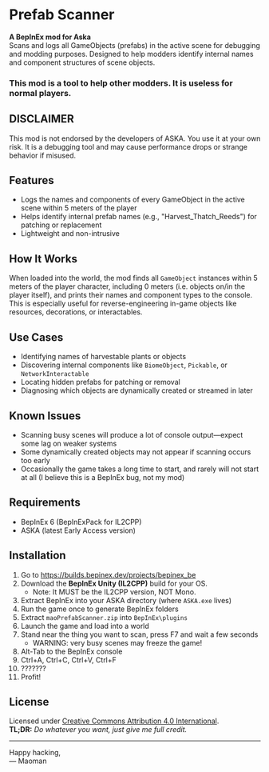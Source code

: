 # Prefab Scanner

**A BepInEx mod for Aska**  
Scans and logs all GameObjects (prefabs) in the active scene for debugging and modding purposes. Designed to help modders identify internal names and component structures of scene objects.
### This mod is a tool to help other modders. It is useless for normal players.

## DISCLAIMER

This mod is not endorsed by the developers of ASKA. You use it at your own risk. It is a debugging tool and may cause performance drops or strange behavior if misused.

## Features

- Logs the names and components of every GameObject in the active scene within 5 meters of the player
- Helps identify internal prefab names (e.g., "Harvest_Thatch_Reeds") for patching or replacement
- Lightweight and non-intrusive

## How It Works

When loaded into the world, the mod finds all `GameObject` instances within 5 meters of the player character, including 0 meters (i.e. objects on/in the player itself), and prints their names and component types to the console. This is especially useful for reverse-engineering in-game objects like resources, decorations, or interactables.

## Use Cases

- Identifying names of harvestable plants or objects
- Discovering internal components like `BiomeObject`, `Pickable`, or `NetworkInteractable`
- Locating hidden prefabs for patching or removal
- Diagnosing which objects are dynamically created or streamed in later

## Known Issues

- Scanning busy scenes will produce a lot of console output—expect some lag on weaker systems
- Some dynamically created objects may not appear if scanning occurs too early
- Occasionally the game takes a long time to start, and rarely will not start at all (I believe this is a BepInEx bug, not my mod)

## Requirements

- BepInEx 6 (BepInExPack for IL2CPP)
- ASKA (latest Early Access version)

## Installation

1. Go to https://builds.bepinex.dev/projects/bepinex_be  
2. Download the **BepInEx Unity (IL2CPP)** build for your OS. 
    * Note: It MUST be the IL2CPP version, NOT Mono.
3. Extract BepInEx into your ASKA directory (where `ASKA.exe` lives)  
4. Run the game once to generate BepInEx folders  
5. Extract `maoPrefabScanner.zip` into `BepInEx\plugins`  
6. Launch the game and load into a world  
7. Stand near the thing you want to scan, press F7 and  wait a few seconds
      * WARNING: very busy scenes may freeze the game!
8. Alt-Tab to the BepInEx console 
9. Ctrl+A, Ctrl+C, Ctrl+V, Ctrl+F
10. ???????
11. Profit!

## License

Licensed under [Creative Commons Attribution 4.0 International](https://creativecommons.org/licenses/by/4.0/).  
**TL;DR:** *Do whatever you want, just give me full credit.*

---

Happy hacking,  
— Maoman
